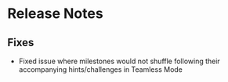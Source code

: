 # Release Notes

## Fixes

- Fixed issue where milestones would not shuffle following their accompanying hints/challenges in Teamless Mode